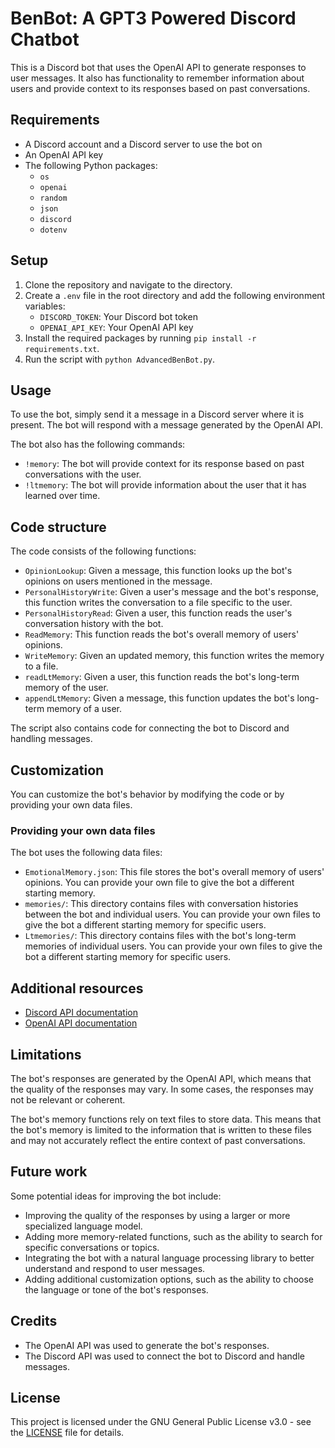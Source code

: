 ﻿
# BenBot: A GPT3 Powered Discord Chatbot

This is a Discord bot that uses the OpenAI API to generate responses to user messages. It also has functionality to remember information about users and provide context to its responses based on past conversations.

## Requirements

-   A Discord account and a Discord server to use the bot on
-   An OpenAI API key
-   The following Python packages:
    -   `os`
    -   `openai`
    -   `random`
    -   `json`
    -   `discord`
    -   `dotenv`

## Setup

1.  Clone the repository and navigate to the directory.
2.  Create a `.env` file in the root directory and add the following environment variables:
    -   `DISCORD_TOKEN`: Your Discord bot token
    -   `OPENAI_API_KEY`: Your OpenAI API key
3.  Install the required packages by running `pip install -r requirements.txt`.
4.  Run the script with `python AdvancedBenBot.py`.

## Usage

To use the bot, simply send it a message in a Discord server where it is present. The bot will respond with a message generated by the OpenAI API.

The bot also has the following commands:

-   `!memory`: The bot will provide context for its response based on past conversations with the user.
-   `!ltmemory`: The bot will provide information about the user that it has learned over time.

## Code structure

The code consists of the following functions:

-   `OpinionLookup`: Given a message, this function looks up the bot's opinions on users mentioned in the message.
-   `PersonalHistoryWrite`: Given a user's message and the bot's response, this function writes the conversation to a file specific to the user.
-   `PersonalHistoryRead`: Given a user, this function reads the user's conversation history with the bot.
-   `ReadMemory`: This function reads the bot's overall memory of users' opinions.
-   `WriteMemory`: Given an updated memory, this function writes the memory to a file.
-   `readLtMemory`: Given a user, this function reads the bot's long-term memory of the user.
-   `appendLtMemory`: Given a message, this function updates the bot's long-term memory of a user.

The script also contains code for connecting the bot to Discord and handling messages.

## Customization

You can customize the bot's behavior by modifying the code or by providing your own data files.

### Providing your own data files

The bot uses the following data files:

-   `EmotionalMemory.json`: This file stores the bot's overall memory of users' opinions. You can provide your own file to give the bot a different starting memory.
-   `memories/`: This directory contains files with conversation histories between the bot and individual users. You can provide your own files to give the bot a different starting memory for specific users.
-   `Ltmemories/`: This directory contains files with the bot's long-term memories of individual users. You can provide your own files to give the bot a different starting memory for specific users.

## Additional resources

-   [Discord API documentation](https://discord.com/developers/docs/intro)
-   [OpenAI API documentation](https://beta.openai.com/docs/api-overview)

## Limitations

The bot's responses are generated by the OpenAI API, which means that the quality of the responses may vary. In some cases, the responses may not be relevant or coherent.

The bot's memory functions rely on text files to store data. This means that the bot's memory is limited to the information that is written to these files and may not accurately reflect the entire context of past conversations.

## Future work

Some potential ideas for improving the bot include:

-   Improving the quality of the responses by using a larger or more specialized language model.
-   Adding more memory-related functions, such as the ability to search for specific conversations or topics.
-   Integrating the bot with a natural language processing library to better understand and respond to user messages.
-   Adding additional customization options, such as the ability to choose the language or tone of the bot's responses.

## Credits

-   The OpenAI API was used to generate the bot's responses.
-   The Discord API was used to connect the bot to Discord and handle messages.

## License

This project is licensed under the GNU General Public License v3.0 - see the [LICENSE](https://github.com/Finnduino/benbot/blob/33654dcb59b4e58856a313056244f6993cd21458/LICENSE) file for details.

